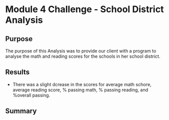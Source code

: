 # Module 4 Challenge - School District Analysis

## Purpose
The purpose of this Analysis was to provide our client with a program to analyse the math and reading scores for the schools in her school district.

## Results

* There was a slight dcrease in the scores for average math schore, average reading score, % passing math, % passing reading, and %overall passing.

## Summary
